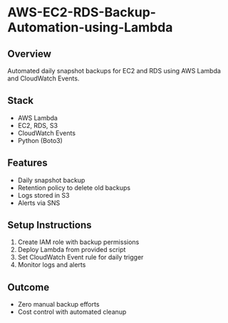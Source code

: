 # AWS-EC2-RDS-Backup-Automation-using-Lambda
## Overview
Automated daily snapshot backups for EC2 and RDS using AWS Lambda and CloudWatch Events.

## Stack
- AWS Lambda
- EC2, RDS, S3
- CloudWatch Events
- Python (Boto3)

## Features
- Daily snapshot backup
- Retention policy to delete old backups
- Logs stored in S3
- Alerts via SNS

## Setup Instructions
1. Create IAM role with backup permissions
2. Deploy Lambda from provided script
3. Set CloudWatch Event rule for daily trigger
4. Monitor logs and alerts

## Outcome
- Zero manual backup efforts
- Cost control with automated cleanup
